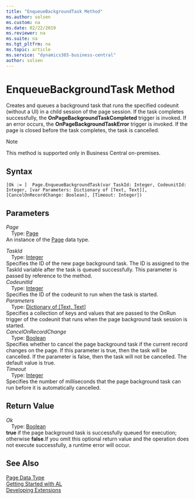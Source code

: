 ```yaml
---
title: "EnqueueBackgroundTask Method"
ms.author: solsen
ms.custom: na
ms.date: 02/22/2019
ms.reviewer: na
ms.suite: na
ms.tgt_pltfrm: na
ms.topic: article
ms.service: "dynamics365-business-central"
author: solsen
---
```

[//]: # (START>DO_NOT_EDIT)
[//]: # (IMPORTANT:Do not edit any of the content between here and the END>DO_NOT_EDIT.)
[//]: # (Any modifications should be made in the .xml files in the ModernDev repo.)
# EnqueueBackgroundTask Method
Creates and queues a background task that runs the specified codeunit (without a UI) in a child session of the page session. If the task completes successfully, the **OnPageBackgroundTaskCompleted** trigger is invoked. If an error occurs, the **OnPageBackgroundTaskError** trigger is invoked. If the page is closed before the task completes, the task is cancelled.

> [!NOTE]
> This method is supported only in Business Central on-premises.

## Syntax
```
[Ok := ]  Page.EnqueueBackgroundTask(var TaskId: Integer, CodeunitId: Integer, [var Parameters: Dictionary of [Text, Text]], [CancelOnRecordChange: Boolean], [Timeout: Integer])
```
## Parameters
*Page*  
&emsp;Type: [Page](page-data-type.md)  
An instance of the [Page](page-data-type.md) data type.  

*TaskId*  
&emsp;Type: [Integer](../integer/integer-data-type.md)  
Specifies the ID of the new page background task. The ID is assigned to the TaskId variable after the task is queued successfully. This parameter is passed by reference to the method.  
*CodeunitId*  
&emsp;Type: [Integer](../integer/integer-data-type.md)  
Specifies the ID of the codeunit to run when the task is started.  
*Parameters*  
&emsp;Type: [Dictionary of [Text, Text]](../dictionary/dictionary-data-type.md)  
Specifies a collection of keys and values that are passed to the OnRun trigger of the codeunit that runs when the page background task session is started.  
*CancelOnRecordChange*  
&emsp;Type: [Boolean](../boolean/boolean-data-type.md)  
Specifies whether to cancel the page background task if the current record changes on the page. If this parameter is true, then the task will be cancelled. If the parameter is false, then the task will not be cancelled. The default value is true.  
*Timeout*  
&emsp;Type: [Integer](../integer/integer-data-type.md)  
Specifies the number of milliseconds that the page background task can run before it is automatically cancelled.  


## Return Value
*Ok*  
&emsp;Type: [Boolean](../boolean/boolean-data-type.md)  
**true** if the page background task is successfully queued for execution; otherwise **false**.If you omit this optional return value and the operation does not execute successfully, a runtime error will occur.    


[//]: # (IMPORTANT: END>DO_NOT_EDIT)
## See Also
[Page Data Type](page-data-type.md)  
[Getting Started with AL](../devenv-get-started.md)  
[Developing Extensions](../devenv-dev-overview.md)